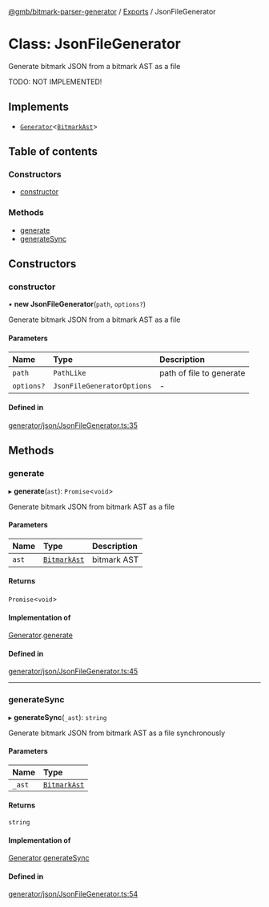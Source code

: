 [@gmb/bitmark-parser-generator](../API.md) / [Exports](../modules.md) / JsonFileGenerator

# Class: JsonFileGenerator

Generate bitmark JSON from a bitmark AST as a file

TODO: NOT IMPLEMENTED!

## Implements

- [`Generator`](../interfaces/Generator.md)<[`BitmarkAst`](../interfaces/BitmarkAst.md)\>

## Table of contents

### Constructors

- [constructor](JsonFileGenerator.md#constructor)

### Methods

- [generate](JsonFileGenerator.md#generate)
- [generateSync](JsonFileGenerator.md#generateSync)

## Constructors

### constructor

• **new JsonFileGenerator**(`path`, `options?`)

Generate bitmark JSON from a bitmark AST as a file

#### Parameters

| Name | Type | Description |
| :------ | :------ | :------ |
| `path` | `PathLike` | path of file to generate |
| `options?` | `JsonFileGeneratorOptions` | - |

#### Defined in

[generator/json/JsonFileGenerator.ts:35](https://github.com/getMoreBrain/bitmark-parser-generator/blob/7c62fdc/src/generator/json/JsonFileGenerator.ts#L35)

## Methods

### generate

▸ **generate**(`ast`): `Promise`<`void`\>

Generate bitmark JSON from bitmark AST as a file

#### Parameters

| Name | Type | Description |
| :------ | :------ | :------ |
| `ast` | [`BitmarkAst`](../interfaces/BitmarkAst.md) | bitmark AST |

#### Returns

`Promise`<`void`\>

#### Implementation of

[Generator](../interfaces/Generator.md).[generate](../interfaces/Generator.md#generate)

#### Defined in

[generator/json/JsonFileGenerator.ts:45](https://github.com/getMoreBrain/bitmark-parser-generator/blob/7c62fdc/src/generator/json/JsonFileGenerator.ts#L45)

___

### generateSync

▸ **generateSync**(`_ast`): `string`

Generate bitmark JSON from bitmark AST as a file synchronously

#### Parameters

| Name | Type |
| :------ | :------ |
| `_ast` | [`BitmarkAst`](../interfaces/BitmarkAst.md) |

#### Returns

`string`

#### Implementation of

[Generator](../interfaces/Generator.md).[generateSync](../interfaces/Generator.md#generateSync)

#### Defined in

[generator/json/JsonFileGenerator.ts:54](https://github.com/getMoreBrain/bitmark-parser-generator/blob/7c62fdc/src/generator/json/JsonFileGenerator.ts#L54)
